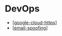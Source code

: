 # DevOps

- [[google-cloud-https]]
- [[email-spoofing]]

[//begin]: # "Autogenerated link references for markdown compatibility"
[google-cloud-https]: google-cloud-https "Google Cloud HTTPS"
[email-spoofing]: email-spoofing "Email Spoofing"
[//end]: # "Autogenerated link references"
